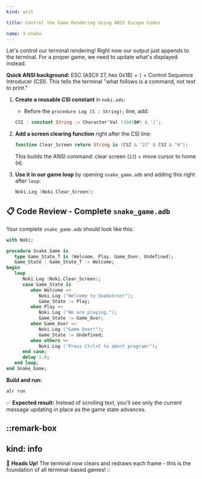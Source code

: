 ```yaml
---
kind: unit

title: Control the Game Rendering Using ANSI Escape Codes

name: 3-snake
---
```


Let's control our terminal rendering! Right now our output just appends to the terminal. For a proper game, we need to update what's displayed instead.

**Quick ANSI background:** ESC (ASCII 27, hex 0x1B) + `[` = Control Sequence Introducer (CSI). This tells the terminal "what follows is a command, not text to print."

1. **Create a reusable CSI constant** in `noki.ads`:
   - Before the `procedure Log (S : String);` line, add:
   ```ada
   CSI : constant String := Character'Val (16#1B#) & '[';
   ```

2. **Add a screen clearing function** right after the CSI line:
   ```ada
   function Clear_Screen return String is (CSI & "2J" & CSI & "H");
   ```
   
   This builds the ANSI command: clear screen (`2J`) + move cursor to home (`H`).

3. **Use it in our game loop** by opening `snake_game.adb` and adding this right after `loop`:
   ```ada
   Noki.Log (Noki.Clear_Screen);
   ```

## 📋 **Code Review - Complete `snake_game.adb`**

Your complete `snake_game.adb` should look like this:

```ada
with Noki;

procedure Snake_Game is
   type Game_State_T is (Welcome, Play, Game_Over, Undefined);
   Game_State : Game_State_T := Welcome;
begin
   loop
      Noki.Log (Noki.Clear_Screen);
      case Game_State is
         when Welcome =>
            Noki.Log ("Welcome to Snakotron!");
            Game_State := Play;
         when Play =>
            Noki.Log ("We are playing.");
            Game_State := Game_Over;
         when Game_Over =>
            Noki.Log ("Game Over!");
            Game_State := Undefined;
         when others =>
            Noki.Log ("Press Ctrl+C to abort program!");
      end case;
      delay 1.0;
   end loop;
end Snake_Game;
```

**Build and run:**
```bash
alr run
```

✅ **Expected result:** Instead of scrolling text, you'll see only the current message updating in place as the game state advances.

::remark-box
---
kind: info
---
🤯 **Heads Up!** The terminal now clears and redraws each frame - this is the foundation of all terminal-based games!
::
